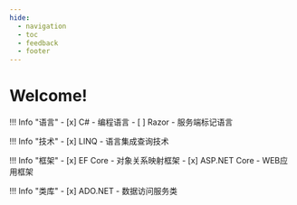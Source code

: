 ```yaml
---
hide:
  - navigation
  - toc
  - feedback
  - footer
---
```


# Welcome!

!!! Info "语言"
	- [x] C# - 编程语言
	- [ ] Razor - 服务端标记语言


!!! Info "技术"
	- [x] LINQ - 语言集成查询技术

!!! Info "框架"
	- [x] EF Core - 对象关系映射框架
	- [x] ASP.NET Core - WEB应用框架

!!! Info "类库"
	- [x] ADO.NET - 数据访问服务类

